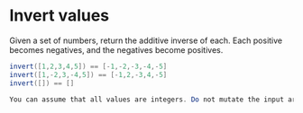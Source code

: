 # Invert values

Given a set of numbers, return the additive inverse of each. Each positive becomes negatives, and the negatives become
positives.

```java
invert([1,2,3,4,5]) == [-1,-2,-3,-4,-5]
invert([1,-2,3,-4,5]) == [-1,2,-3,4,-5]
invert([]) == []
```

```java
You can assume that all values are integers. Do not mutate the input array/list.
```
